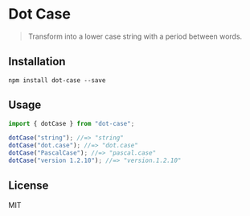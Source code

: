 # Dot Case

> Transform into a lower case string with a period between words.

## Installation

```
npm install dot-case --save
```

## Usage

```js
import { dotCase } from "dot-case";

dotCase("string"); //=> "string"
dotCase("dot.case"); //=> "dot.case"
dotCase("PascalCase"); //=> "pascal.case"
dotCase("version 1.2.10"); //=> "version.1.2.10"
```

## License

MIT
